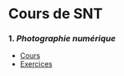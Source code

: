 # Cours de SNT

### 1. *Photographie numérique*
- [Cours](PhotographieNumerique/Cours.md)
- [Exercices](PhotographieNumerique/Exercices.md)